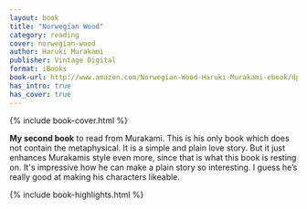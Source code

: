 ```yaml
---
layout: book
title: "Norwegian Wood"
category: reading
cover: norwegian-wood
author: Haruki Murakami
publisher: Vintage Digital
format: iBooks
book-url: http://www.amazon.com/Norwegian-Wood-Haruki-Murakami-ebook/dp/B005TKD6NY/
has_intro: true
has_cover: true
---
```

{% include book-cover.html %}

**My second book** to read from Murakami. This is his only book which does not contain the metaphysical. It is a simple and plain love story. But it just enhances Murakamis style even more, since that is what this book is resting on. It's impressive how he can make a plain story so interesting. I guess he’s really good at making his characters likeable.

{% include book-highlights.html %}
